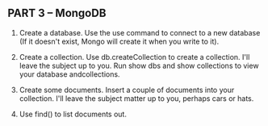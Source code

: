 ## PART 3 – MongoDB

1. Create a database. Use the use command to connect to a new database (If it doesn't exist, Mongo will create it when you write to it).

2. Create a collection. Use db.createCollection to create a collection. I'll leave the subject up to you. Run show dbs and show collections to view your database andcollections.

3. Create some documents. Insert a couple of documents into your collection. I'll leave the subject matter up to you, perhaps cars or hats.

4. Use find() to list documents out.
